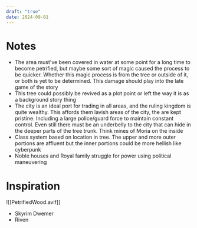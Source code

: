 ```yaml
---
draft: "true"
date: 2024-09-01
---
```

# Notes

- The area must've been covered in water at some point for a long time to become petrified, but maybe some sort of magic caused the process to be quicker. Whether this magic process is from the tree or outside of it, or both is yet to be determined. This damage should play into the late game of the story
- This tree could possibly be revived as a plot point or left the way it is as a background story thing
- The city is an ideal port for trading in all areas, and the ruling kingdom is quite wealthy. This affords them lavish areas of the city, the are kept pristine. Including a large police/guard force to maintain constant control. Even still there must be an underbelly to the city that can hide in the deeper parts of the tree trunk. Think mines of Moria on the inside 
- Class system based on location in tree. The upper and more outer portions are affluent but the inner portions could be more hellish like cyberpunk 
- Noble houses and Royal family struggle for power using political maneuvering



# Inspiration


![[PetrifiedWood.avif]]



- Skyrim Dwemer
- Riven